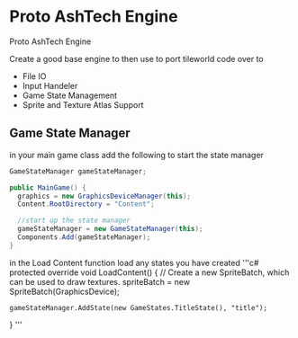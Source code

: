 # Proto AshTech Engine
Proto AshTech Engine 

Create a good base engine to then use to port tileworld code over to

* File IO
* Input Handeler
* Game State Management
* Sprite and Texture Atlas Support

## Game State Manager

in your main game class add the following to start the state manager
```c#
GameStateManager gameStateManager;

public MainGame() {
  graphics = new GraphicsDeviceManager(this);
  Content.RootDirectory = "Content";

  //start up the state manager
  gameStateManager = new GameStateManager(this);
  Components.Add(gameStateManager);
}
```
in the Load Content function load any states you have created
'''c#
protected override void LoadContent()
{
    // Create a new SpriteBatch, which can be used to draw textures.
    spriteBatch = new SpriteBatch(GraphicsDevice);

    gameStateManager.AddState(new GameStates.TitleState(), "title");
}
'''
